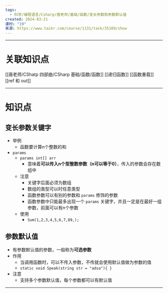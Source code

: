 ```yaml
---
tags:
  - 科学/编程语言/Csharp/唐老师/基础/函数/变长参数和参数默认值
created: 2024-03-21
课时: "19"
来源: https://www.taikr.com/course/1131/task/35109/show
---
```


---
# 关联知识点

[[唐老师/CShatp 四部曲/CSharp 基础/函数/函数]] [[递归函数]]  [[函数重载]] [[ref 和 out]]

---
# 知识点

## 变长参数关键字

- 举例
	- 函数要计算n个整数的和
- `params`
	- `params int[] arr`
		- 意味着**可以传入n个型整数参数（n可以等于0）**，传入的参数会存在数组中
	- 注意
		- 关键字后面必须为数组
		- 数组的类型可以时任意类型
		- 函数参数可以有别的参数和 `params` 修饰的参数
		- 函数参数中只能最多出现一个 `params` 关键字，并且一定是在最好一组参数，前面可以有n个参数
	- 使用
		- `Sum(1,2,3,4,5,6,7,89,);`
## 参数默认值

- 有参数默认值的参数，一般称为**可选参数**
- 作用
	- 当调用函数时，可以不传入参数，不传就会使用默认值做为参数的值
	- `static void Speak(string str = "adsa"){ }`
- 注意
	- 支持多个参数默认值，每个参数都可以有默认值

---
